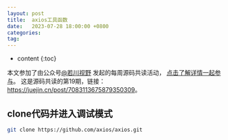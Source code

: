 ```yaml
---
layout: post
title:  axios工具函数
date:   2023-07-28 18:00:00 +0800
categories: 
tag: 
---
```

* content
{:toc}

本文参加了由公众号[@若川视野](https://lxchuan12.gitee.io/) 发起的每周源码共读活动， [点击了解详情一起参与](https://juejin.cn/post/7079706017579139102)。
这是源码共读的第19期，链接：<https://juejin.cn/post/7083113675879350309>。

## clone代码并进入调试模式

```bash
git clone https://github.com/axios/axios.git
```
